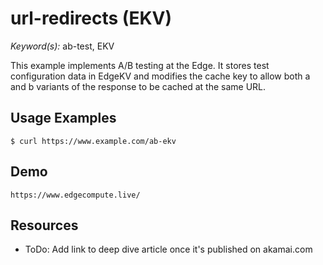 # url-redirects (EKV)

*Keyword(s):* ab-test, EKV<br>

This example implements A/B testing at the Edge. It stores test configuration data in EdgeKV and modifies the cache key to allow both a and b variants of the response to be cached at the same URL.

## Usage Examples

```
$ curl https://www.example.com/ab-ekv
```
## Demo

```
https://www.edgecompute.live/
```


## Resources
* ToDo: Add link to deep dive article once it's published on akamai.com
